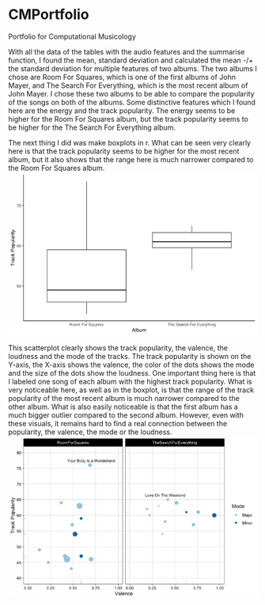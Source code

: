 # CMPortfolio
Portfolio for Computational Musicology

With all the data of the tables with the audio features and the summarise function, I found the mean, standard deviation and calculated the mean -/+ the standard deviation for multiple features of two albums. The two albums I chose are Room For Squares, which is one of the first albums of John Mayer, and The Search For Everything, which is the most recent album of John Mayer. I chose these two albums to be able to compare the popularity of the songs on both of the albums. Some distinctive features which I found here are the energy and the track popularity. The energy seems to be higher for the Room For Squares album, but the track popularity seems to be higher for the The Search For Everything album. 

The next thing I did was make boxplots in r. What can be seen very clearly here is that the track popularity seems to be higher for the most recent album, but it also shows that the range here is much narrower compared to the Room For Squares album. 
![Plot](RFS_TSFE_Boxplot.png)
 
This scatterplot clearly shows the track popularity, the valence, the loudness and the mode of the tracks. The track popularity is shown on the Y-axis, the X-axis shows the valence, the color of the dots shows the mode and the size of the dots show the loudness. One important thing here is that I labeled one song of each album with the highest track popularity. What is very noticeable here, as well as in the boxplot, is that the range of the track popularity of the most recent album is much narrower compared to the other album. What is also easily noticeable is that the first album has a much bigger outlier compared to the second album. However, even with these visuals, it remains hard to find a real connection between the popularity, the valence, the mode or the loudness.
![Plot](RFS_TSFE_Scatterplot.png)

